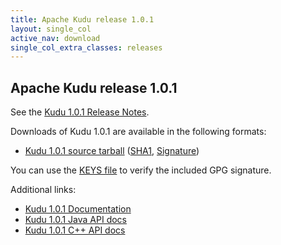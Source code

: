 ```yaml
---
title: Apache Kudu release 1.0.1
layout: single_col
active_nav: download
single_col_extra_classes: releases
---
```


<!--

Licensed to the Apache Software Foundation (ASF) under one
or more contributor license agreements.  See the NOTICE file
distributed with this work for additional information
regarding copyright ownership.  The ASF licenses this file
to you under the Apache License, Version 2.0 (the
"License"); you may not use this file except in compliance
with the License.  You may obtain a copy of the License at

  http://www.apache.org/licenses/LICENSE-2.0

Unless required by applicable law or agreed to in writing,
software distributed under the License is distributed on an
"AS IS" BASIS, WITHOUT WARRANTIES OR CONDITIONS OF ANY
KIND, either express or implied.  See the License for the
specific language governing permissions and limitations
under the License.

-->

## Apache Kudu release 1.0.1

See the [Kudu 1.0.1 Release Notes](docs/release_notes.html).

Downloads of Kudu 1.0.1 are available in the following formats:

* [Kudu 1.0.1 source tarball](http://archive.apache.org/dist/kudu/1.0.1/apache-kudu-1.0.1.tar.gz)
  ([SHA1](https://archive.apache.org/dist/kudu/1.0.1/apache-kudu-1.0.1.tar.gz.sha),
  [Signature](https://archive.apache.org/dist/kudu/1.0.1/apache-kudu-1.0.1.tar.gz.asc))

You can use the [KEYS file](https://www.apache.org/dist/kudu/KEYS) to verify the included GPG signature.

Additional links:

* [Kudu 1.0.1 Documentation](docs/)
* [Kudu 1.0.1 Java API docs](apidocs/)
* [Kudu 1.0.1 C++ API docs](cpp-client-api/)
